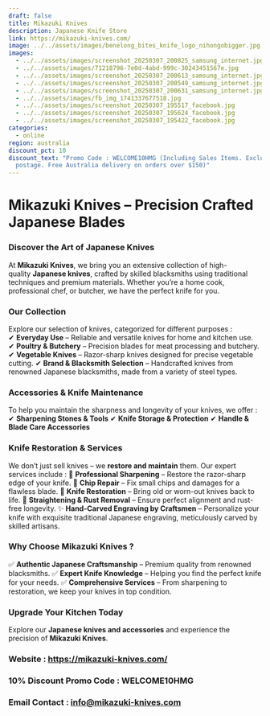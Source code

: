 ```yaml
---
draft: false
title: Mikazuki Knives
description: Japanese Knife Store
link: https://mikazuki-knives.com/
image: ../../assets/images/benelong_bites_knife_logo_nihongobigger.jpg
images:
  - ../../assets/images/screenshot_20250307_200825_samsung_internet.jpg
  - ../../assets/images/71218796-7e0d-4abd-999c-30243451567e.jpg
  - ../../assets/images/screenshot_20250307_200613_samsung_internet.jpg
  - ../../assets/images/screenshot_20250307_200549_samsung_internet.jpg
  - ../../assets/images/screenshot_20250307_200631_samsung_internet.jpg
  - ../../assets/images/fb_img_1741337677518.jpg
  - ../../assets/images/screenshot_20250307_195517_facebook.jpg
  - ../../assets/images/screenshot_20250307_195624_facebook.jpg
  - ../../assets/images/screenshot_20250307_195422_facebook.jpg
categories:
  - online
region: australia
discount_pct: 10
discount_text: "Promo Code : WELCOME10HMG (Including Sales Items. Excluding
  postage. Free Australia delivery on orders over $150)"
---
```

# **Mikazuki Knives – Precision Crafted Japanese Blades**

### **Discover the Art of Japanese Knives**

At **Mikazuki Knives**, we bring you an extensive collection of high-quality **Japanese knives**, crafted by skilled blacksmiths using traditional techniques and premium materials. Whether you’re a home cook, professional chef, or butcher, we have the perfect knife for you.

### **Our Collection**

Explore our selection of knives, categorized for different purposes :
✔ **Everyday Use** – Reliable and versatile knives for home and kitchen use.
✔ **Poultry & Butchery** – Precision blades for meat processing and butchery.
✔ **Vegetable Knives** – Razor-sharp knives designed for precise vegetable cutting.
✔ **Brand & Blacksmith Selection** – Handcrafted knives from renowned Japanese blacksmiths, made from a variety of steel types.

### **Accessories & Knife Maintenance**

To help you maintain the sharpness and longevity of your knives, we offer :
✔ **Sharpening Stones & Tools**
✔ **Knife Storage & Protection**
✔ **Handle & Blade Care Accessories**

### **Knife Restoration & Services**

We don’t just sell knives – we **restore and maintain** them. Our expert services include :
🔪 **Professional Sharpening** – Restore the razor-sharp edge of your knife.
🔪 **Chip Repair** – Fix small chips and damages for a flawless blade.
🔪 **Knife Restoration** – Bring old or worn-out knives back to life.
🔪 **Straightening & Rust Removal** – Ensure perfect alignment and rust-free longevity.
✨ **Hand-Carved Engraving by Craftsmen** – Personalize your knife with exquisite traditional Japanese engraving, meticulously carved by skilled artisans.

### **Why Choose Mikazuki Knives ?**

✅ **Authentic Japanese Craftsmanship** – Premium quality from renowned blacksmiths.
✅ **Expert Knife Knowledge** – Helping you find the perfect knife for your needs.
✅ **Comprehensive Services** – From sharpening to restoration, we keep your knives in top condition.

### **Upgrade Your Kitchen Today**

Explore our **Japanese knives and accessories** and experience the precision of **Mikazuki Knives**.

### **Website : https://mikazuki-knives.com/**

### **10% Discount Promo Code : WELCOME10HMG**

### **Email Contact : info@mikazuki-knives.com**
